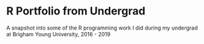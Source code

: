 # R Portfolio from Undergrad
A snapshot into some of the R programming work I did during my undergrad at Brigham Young University, 2016 - 2019
